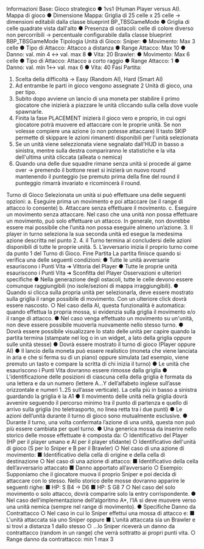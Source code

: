 Informazioni Base: Gioco strategico
● 1vs1 (Human Player versus AI).
Mappa di gioco
● Dimensione Mappa: Griglia di 25 celle x 25 celle -> dimensioni editabili dalla classe blueprint BP_TBSGameMode
● Griglia di celle quadrate vista dall'alto
● Presenza di ostacoli: celle di colore diverso non percorribili -> percentuale configurabile dalla classe blueprint BBP_TBSGameMode
Tipologia Unità di Gioco:
Sniper:
● Movimento: Max 3 celle
● Tipo di Attacco: Attacco a distanza
● Range Attacco: Max 10
● Danno: val. min 4 ↔ val. max 8
● Vita: 20
Brawler:
● Movimento: Max 6 celle
● Tipo di Attacco: Attacco a corto raggio
● Range Attacco: 1
● Danno: val. min 1↔ val. max 6
● Vita: 40
Fasi Partita:
1) Scelta della difficoltà -> Easy (Random AI), Hard (Smart AI)
2) Ad entrambe le parti in gioco vengono assegnate 2 Unità di gioco, una per tipo.
3) Subito dopo avviene un lancio di una moneta per stabilire il primo giocatore che inizierà a piazzare le unità cliccando sulla cella dove vuole spawnarle.
4) Finita la fase PLACEMENT inizierà il gioco vero e proprio, in cui ogni giocatore potrà muovere ed attaccare con le proprie unità. Se non volesse compiere una azione (o non potesse attaccare) Il tasto SKIP permette di skippare le azioni rimanenti disponibili per l'unità selezionata
5) Se un unità viene selezzionata viene segnalato dall'HUD in basso a sinistra, mentre sulla destra compariranno le statistiche e la vita dell'ultima unità cliccata (alleata o nemica)
6) Quando una delle due squadre rimane senza unità si procede al game over -> premendo il bottone reset si inizierà un nuovo round mantenendo il punteggio (se premuto prima della fine del round il punteggio rimarrà invariato e ricomincerà il round.

Turno di Gioco
Selezionata un unità si può effettuare una delle seguenti opzioni:
a. Eseguire prima un movimento e poi attaccare (se il range di attacco lo
consente)
b. Attaccare senza effettuare il movimento.
c. Eseguire un movimento senza attaccare.
Nel caso che una unità non possa effettuare un movimento, può solo effettuare un
attacco. In generale, non dovrebbe essere mai possibile che l’unità non possa
eseguire almeno un’azione.
3. Il player in turno seleziona la sua seconda unità ed esegue la medesima azione
descritta nel punto 2.
4. il Turno termina al concludersi delle azioni disponibili di tutte le proprie unità.
5. L’avversario inizia il proprio turno come da punto 1 del Turno di Gioco.
Fine Partita
La partita finisce quando si verifica una delle seguenti condizioni:
● Tutte le unità avversarie esauriscono i Punti Vita ➜ Vittoria del Player
● Tutte le proprie unità esauriscono i Punti Vita ➜ Sconfitta del Player
Osservazioni e ulteriori specifiche
● Nella generazione degli ostacoli, tutte le celle devono essere comunque raggiungibili
(no isole/sezioni di mappa irraggiungibili).
● Quando si clicca sulla propria unità per selezionarla, deve essere mostrato sulla
griglia il range possibile di movimento. Con un ulteriore click dovrà essere nascosto.
○ Nel caso della AI, questa funzionalità è automatica: quando effettua la propria
mossa, si evidenzia sulla griglia il movimento e/o il range di attacco.
● Nel caso venga effettuato un movimento su un'unità, non deve essere possibile
muoverla nuovamente nello stesso turno.
● Dovrà essere possibile visualizzare lo stato delle unità per capire quando la partita
termina (stampate nel log o in un widget, a lato della griglia oppure sulle unità stesse)
● Dovrà essere mostrato il turno di gioco (Player oppure AI)
● Il lancio della moneta può essere realistico (moneta che viene lanciata in aria e che
si ferma su di un piano) oppure simulata (ad esempio, viene premuto un tasto e
compare la scritta di chi inizia il turno)
● Le unità che esauriscono i Punti Vita dovranno essere rimosse dalla griglia
● L’identificazione delle posizioni di ciascuna cella della griglia è formata da una lettera
e da un numero (lettere A...Y dell’alfabeto inglese sull’asse orizzontale e numeri
1..25 sull’asse verticale). La cella più in basso a sinistra guardando la griglia è la A1
● Il movimento delle unità nella griglia dovrà avvenire seguendo il percorso minimo tra
il punto di partenza e quello di arrivo sulla griglia (no teletrasporto, no linea retta tra i
due punti)
● Le azioni dell’unità durante il turno di gioco sono mutualmente esclusive.
● Durante il turno, una volta confermata l’azione di una unità, questa non può più
essere cambiata per quel turno.
● Una generica mossa da inserire nello storico delle mosse effettuate è composta da:
○ Identificativo del Player (HP per il player umano e AI per il player sfidante)
○ Identificativo dell'unità di gioco (S per lo Sniper e B per il Brawler)
○ Nel caso di una azione di movimento:
■ Identificativo della cella di origine e della cella di destinazione
○ Nel caso di una azione di attacco:
■ Identificativo della cella dell’avversario attaccato
■ Danno apportato all’avversario
○ Esempio: Supponiamo che il giocatore muova il proprio Sniper e poi decida di
attaccare con lo stesso. Nello storico delle mosse dovranno apparire le
seguenti righe:
■ HP: S B4 -> D6
■ HP: S G8 7
○ Nel caso del solo movimento o solo attacco, dovrà comparire solo la entry
corrispondente.
● Nel caso dell’implementazione dell’algoritmo A*, l’IA si deve muovere verso una unità
nemica (sempre nel range di movimento).
● Specifiche Danno da Contrattacco
○ Nel caso in cui lo Sniper effettui una mossa di attacco e:
■ L'unità attaccata sia uno Sniper oppure
■ L’unità attaccata sia un Brawler e si trovi a distanza 1 dallo stesso
○ …lo Sniper riceverà un danno da contrattacco (random in un range) che
verrà sottratto ai propri punti vita.
○ Range danno da contrattacco: min 1 max 3

